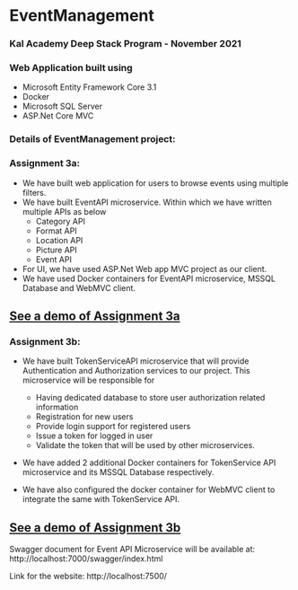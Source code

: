 # EventManagement

### Kal Academy Deep Stack Program - November 2021

### Web Application built using 
- Microsoft Entity Framework Core 3.1 
- Docker
- Microsoft SQL Server
- ASP.Net Core MVC

### Details of EventManagement project:

### Assignment 3a: 
- We have built web application for users to browse events using multiple filters.
- We have built EventAPI microservice. Within which we have written multiple APIs as below
  - Category API
  - Format API
  - Location API
  - Picture API
  - Event API
- For UI, we have used ASP.Net Web app MVC project as our client. 
- We have used Docker containers for EventAPI microservice, MSSQL Database and WebMVC client.

[See a demo of Assignment 3a](https://youtu.be/6cUGzwwzMZ0) 
---
### Assignment 3b: 
- We have built TokenServiceAPI microservice that will provide Authentication and Authorization services to our project. This microservice will be responsible for
  - Having dedicated database to store user authorization related information
  - Registration for new users
  - Provide login support for registered users 
  - Issue a token for logged in user
  - Validate the token that will be used by other microservices.

- We have added 2 additional Docker containers for TokenService API microservice and its MSSQL Database respectively.
- We have also configured the docker container for WebMVC client to integrate the same with TokenService API.

[See a demo of Assignment 3b](https://youtu.be/YwbV9ZY5AGs) 
---


Swagger document for Event API Microservice will be available at: http://localhost:7000/swagger/index.html

Link for the website: http://localhost:7500/


     

 
